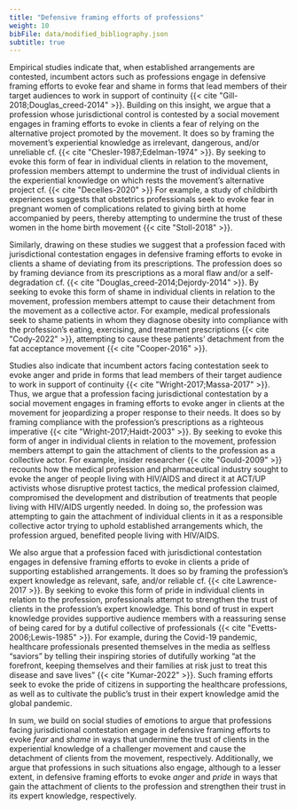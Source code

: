 ```yaml
---
title: "Defensive framing efforts of professions"
weight: 10
bibFile: data/modified_bibliography.json
subtitle: true
---
```


Empirical studies indicate that, when established arrangements are contested, incumbent actors such as professions engage in defensive framing efforts to evoke fear and shame in forms that lead members of their target audiences to work in support of continuity {{< cite "Gill-2018;Douglas_creed-2014" >}}. Building on this insight, we argue that a profession whose jurisdictional control is contested by a social movement engages in framing efforts to evoke in clients a fear of relying on the alternative project promoted by the movement. It does so by framing the movement’s experiential knowledge as irrelevant, dangerous, and/or unreliable cf. {{< cite "Chesler-1987;Edelman-1974" >}}. By seeking to evoke this form of fear in individual clients in relation to the movement, profession members attempt to undermine the trust of individual clients in the experiential knowledge on which rests the movement’s alternative project cf. {{< cite "Decelles-2020" >}} For example, a study of childbirth experiences suggests that obstetrics professionals seek to evoke fear in pregnant women of complications related to giving birth at home accompanied by peers, thereby attempting to undermine the trust of these women in the home birth movement {{< cite "Stoll-2018" >}}.

Similarly, drawing on these studies we suggest that a profession faced with jurisdictional contestation engages in defensive framing efforts to evoke in clients a shame of deviating from its prescriptions. The profession does so by framing deviance from its prescriptions as a moral flaw and/or a self-degradation cf. {{< cite "Douglas_creed-2014;Dejordy-2014" >}}. By seeking to evoke this form of shame in individual clients in relation to the movement, profession members attempt to cause their detachment from the movement as a collective actor. For example, medical professionals seek to shame patients in whom they diagnose obesity into compliance with the profession’s eating, exercising, and treatment prescriptions {{< cite "Cody-2022" >}}, attempting to cause these patients’ detachment from the fat acceptance movement {{< cite "Cooper-2016" >}}.

Studies also indicate that incumbent actors facing contestation seek to evoke anger and pride in forms that lead members of their target audience to work in support of continuity {{< cite "Wright-2017;Massa-2017" >}}. Thus, we argue that a profession facing jurisdictional contestation by a social movement engages in framing efforts to evoke anger in clients at the movement for jeopardizing a proper response to their needs. It does so by framing compliance with the profession’s prescriptions as a righteous imperative {{< cite "Wright-2017;Haidt-2003" >}}. By seeking to evoke this form of anger in individual clients in relation to the movement, profession members attempt to gain the attachment of clients to the profession as a collective actor. For example, insider researcher {{< cite "Gould-2009" >}} recounts how the medical profession and pharmaceutical industry sought to evoke the anger of people living with HIV/AIDS and direct it at ACT/UP activists whose disruptive protest tactics, the medical profession claimed, compromised the development and distribution of treatments that people living with HIV/AIDS urgently needed. In doing so, the profession was attempting to gain the attachment of individual clients in it as a responsible collective actor trying to uphold established arrangements which, the profession argued, benefited people living with HIV/AIDS.

We also argue that a profession faced with jurisdictional contestation engages in defensive framing efforts to evoke in clients a pride of supporting established arrangements. It does so by framing the profession’s expert knowledge as relevant, safe, and/or reliable cf. {{< cite Lawrence-2017 >}}. By seeking to evoke this form of pride in individual clients in relation to the profession, professionals attempt to strengthen the trust of clients in the profession’s expert knowledge. This bond of trust in expert knowledge provides supportive audience members with a reassuring sense of being cared for by a dutiful collective of professionals {{< cite "Evetts-2006;Lewis-1985" >}}. For example, during the Covid-19 pandemic, healthcare professionals presented themselves in the media as selfless “saviors” by telling their inspiring stories of dutifully working “at the forefront, keeping themselves and their families at risk just to treat this disease and save lives” {{< cite "Kumar-2022" >}}. Such framing efforts seek to evoke the pride of citizens in supporting the healthcare professions, as well as to cultivate the public’s trust in their expert knowledge amid the global pandemic.

In sum, we build on social studies of emotions to argue that professions facing jurisdictional contestation engage in defensive framing efforts to evoke _fear_ and _shame_ in ways that undermine the trust of clients in the experiential knowledge of a challenger movement and cause the detachment of clients from the movement, respectively. Additionally, we argue that professions in such situations also engage, although to a lesser extent, in defensive framing efforts to evoke _anger_ and _pride_ in ways that gain the attachment of clients to the profession and strengthen their trust in its expert knowledge, respectively.